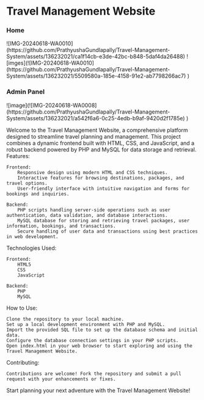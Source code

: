 <h1>Travel Management Website</h1>
<h3>Home</h3>
![IMG-20240618-WA0010](https://github.com/PrathyushaGundlapally/Travel-Management-System/assets/136232021/ca1f14cb-e3de-42bc-b848-5daf4da26488)
![imges](![IMG-20240618-WA0010](https://github.com/PrathyushaGundlapally/Travel-Management-System/assets/136232021/5509580a-185e-4158-91e2-ab7798266ac7)
)
<h3>Admin Panel</h3>
![image](![IMG-20240618-WA0008](https://github.com/PrathyushaGundlapally/Travel-Management-System/assets/136232021/a542f6a6-0c25-4edb-b9af-9420d2f1785e)
)


Welcome to the Travel Management Website, a comprehensive platform designed to streamline travel planning and management. This project combines a dynamic frontend built with HTML, CSS, and JavaScript, and a robust backend powered by PHP and MySQL for data storage and retrieval.
Features:

    Frontend:
        Responsive design using modern HTML and CSS techniques.
        Interactive features for browsing destinations, packages, and travel options.
        User-friendly interface with intuitive navigation and forms for bookings and inquiries.

    Backend:
        PHP scripts handling server-side operations such as user authentication, data validation, and database interactions.
        MySQL database for storing and retrieving travel packages, user information, bookings, and transactions.
        Secure handling of user data and transactions using best practices in web development.

Technologies Used:

    Frontend:
        HTML5
        CSS
        JavaScript 

    Backend:
        PHP 
        MySQL

How to Use:

    Clone the repository to your local machine.
    Set up a local development environment with PHP and MySQL.
    Import the provided SQL file to set up the database schema and initial data.
    Configure the database connection settings in your PHP scripts.
    Open index.html in your web browser to start exploring and using the Travel Management Website.

Contributing:

    Contributions are welcome! Fork the repository and submit a pull request with your enhancements or fixes.

Start planning your next adventure with the Travel Management Website!
